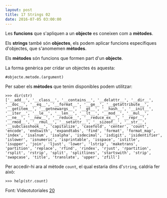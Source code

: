 ```yaml
---
layout: post
title: 17 Strings 02
date: 2016-07-05 03:00:00 
---
```



Les **funcions** que s'apliquen a un **objecte** es coneixen com a **mètodes**.

Els **strings** també són **objectes**, els podem aplicar funcions específiques d'objectes, que s'anomemen **mètodes**.

Els **mètodes** són funcions que formen part d'un **objecte**.

La forma genèrica per cridar un objectes és aquesta:

```
#objecte.metode.(argument)
```

Per saber els **mètodes** que tenim disponibles podem utilitzar:

```
>>> dir(str)
['__add__', '__class__', '__contains__', '__delattr__', '__dir__', '__doc__', '__eq__', '__format__', '__ge__', '__getattribute__', '__getitem__', '__getnewargs__', '__gt__', '__hash__', '__init__', '__iter__', '__le__', '__len__', '__lt__', '__mod__', '__mul__', '__ne__', '__new__', '__reduce__', '__reduce_ex__', '__repr__', '__rmod__', '__rmul__', '__setattr__', '__sizeof__', '__str__', '__subclasshook__', 'capitalize', 'casefold', 'center', 'count', 'encode', 'endswith', 'expandtabs', 'find', 'format', 'format_map', 'index', 'isalnum', 'isalpha', 'isdecimal', 'isdigit', 'isidentifier', 'islower', 'isnumeric', 'isprintable', 'isspace', 'istitle', 'isupper', 'join', 'ljust', 'lower', 'lstrip', 'maketrans', 'partition', 'replace', 'rfind', 'rindex', 'rjust', 'rpartition', 'rsplit', 'rstrip', 'split', 'splitlines', 'startswith', 'strip', 'swapcase', 'title', 'translate', 'upper', 'zfill']
```

Per accedir-hi ara al mètode `count`, el qual estaria dins d'`string`, caldria fer això:

	>>> help(str.count)

Font: Videotutoriales [20](https://www.youtube.com/watch?v=sj1go2_Hk9s&index=21&list=PLEtcGQaT56chpYflEjBWRodHJNJN8EKpO)

